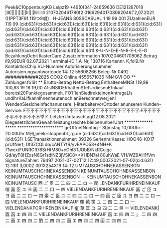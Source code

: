 Peek&C10ppenburgKG Leipz19 +49(0)341-24659636 DE121287018 |III|||||||||||II||||llilllllll 2107020461780f2 016629401708062046('2,07.2021 ()1PPT3F91 119つ9唱〕 H-JEANS 80SSCASUAL 1 19 99 001 ZUzahlenEUR 119 99 (cid:631)(cid:631)(cid:631)(cid:631)(cid:631)(cid:631)(cid:631)(cid:631)(cid:631)(cid:631)(cid:631)(cid:631)(cid:631)(cid:631)(cid:631)(cid:631)(cid:631)(cid:631)(cid:631)(cid:631)(cid:631)(cid:631)(cid:631)(cid:631)(cid:631)(cid:631)(cid:631)(cid:631)(cid:631)(cid:631)(cid:631)(cid:631)(cid:631)(cid:631)(cid:631)(cid:631)(cid:631)(cid:631)(cid:631)(cid:631)(cid:631)(cid:631)(cid:631)(cid:631)(cid:631) K-U-N-D-E-N-8-E-L-E-G BezahlungOebit llasterCard Zusatzinformation 1070204601708062 8etrag ll9,99EUR 02.07.2021 1 erminal-ID 1.A-Nr, 138716 Kartennr. K,fol9.Nr KontaktlosChip VU-Nummer Autorisierungsnummer Autorisierungsantwortcode 14: 12 55608266 Beleg-Nr 0492 ############2825 OOO2 Online 4556571036 NN4GVI OO ** Zahlunger.fo19t ** Brutto-8etrag Netto-Betrag EnthalteneMNSt 119,99 100,83 19 16 19,00 A1slNSIDERhattenS1efUrdiesenE1nkauf bereitsl20Punktegesammelt. FO1 1enSiedirekteinenAntragaLIs undIhrKaLIfkannlhnenheutenoch an9erechnetwer,jen! WendenSieslcheinfachanunsere 卜litarbeitervorOrtoder anunseren Kunden-Service. F不不不不不平不不不不不不不不不不平不不不不不平不不平:F不不不不不平不不不不不不季ド LetzterUmtauschtagO2.08.2021 DiegesetzllchenGewahrleistungsrechte bleibenunberUhrt ************* ***** ********************* geOffnetNontag - SI]mstag 10,00Uhr - 20.00Uhr M州,peek-cloppenbL,rg.de (cid:631)(cid:631)(cid:631)(cid:631)(cid:631) 1.SETransaktionsnulnmer: 39326 Seriennr.Kasse: HOO46-KO17 prUfNert; Dt3ZCQLdo/cANTYtR/yvEAPO53+4NH+K 71wex/FUNRCfl78SrHtM80+cOhl3TJObB/NkRCujgc Gd/eyT8HZxsN6Gr1sdlNZ3jVSiC8><XHBN7al 80uhWaE VH/WZ9AH1fVm SignatureZahler: 79497 2021-07-02T12:12:49,000Z2021-07-02(cid:631) 12:13I1 3,000Z 001X254X19 14: 12 UMTAUSCHOHNEKASSENBON KEINUMTAUSCHOHNEKASSENBON KEINUMTAUSCHOHNEKASSENBON KEINUMTAUSCHOHNEKASSENBON ・ KEINUMTAUSCHOHNEKASSENBON KEINUMTAUSC 西 ご 臣 二 二 四 二 二 ロ ー 閨 _ENDANKFURIHRENEINKAUF 喧 画 臣 ユ ヨ 画 二 二 口 一 四 VIELENDANKFURIHRENEINKAUF 画 ご 臣 ユ ヨ 画 二 二 口 一 四 壷 ご 臣 ユ ニ 四 二 二 口 一 四 画 ご 臣 ユ ヨ 四 二 二 口 一 四 VIELENDANKFURIHRENEINKAUF 暉 芭 筐 ユ ニ 四 二 二 口 一 VIELENDANKFORIHRENEINKAUF 疽 草 匡 ユ ヨ 四 二 二 巨 一 VIELENDANK| 酉 函 エ 四 四 二 VIELENDANKFURIHRENEINKAUF 函 エ 四 四 二 』 二 四 四 二 画 エ 四 四 二 酌 二 四 四 二 画 エ 四 四 二 四 函 エ 四 四 二